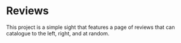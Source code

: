 # Reviews


This project is a simple sight that features a page of reviews that can catalogue to the left, right, and at random.
